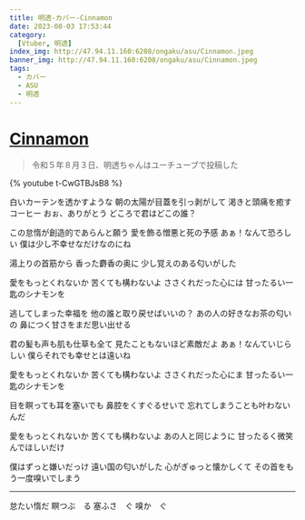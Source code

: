 ```yaml
---
title: 明透-カバー-Cinnamon
date: 2023-08-03 17:53:44
category:
  [Vtuber, 明透]
index_img: http://47.94.11.160:6208/ongaku/asu/Cinnamon.jpeg
banner_img: http://47.94.11.160:6208/ongaku/asu/Cinnamon.jpeg
tags:
  - カバー
  - ASU
  - 明透
---
```


<script src='/js/diy/resize-ifram.js'></script>

# [Cinnamon](https://www.youtube.com/watch?v=T2-4ut_cLeU)

> 令和５年８月３日、明透ちゃんはユーチューブで投稿した

{% youtube t-CwGTBJsB8 %}


白いカーテンを透かすような
朝の太陽が目蓋を引っ剥がして
渇きと頭痛を癒すコーヒー
おぉ、ありがとう
どころで君はどこの誰？

この怠惰が創造的であらんと願う
愛を飾る憎悪と死の予感
あぁ！なんて恐ろしい
僕は少し不幸せなだけなのにね

湯上りの首筋から
香った麝香の奥に
少し覚えのある匂いがした

愛をもっとくれないか
苦くても構わないよ
ささくれだった心には
甘ったるい一匙のシナモンを

逃してしまった幸福を
他の誰と取り戻せばいいの？
あの人の好きなお茶の匂いの
鼻につく甘さをまだ思い出せる

君の髪も声も肌も仕草も全て
見たこともないほど素敵だよ
あぁ！なんていじらしい
僕らそれでも幸せとは遠いね

愛をもっとくれないか
苦くても構わないよ
ささくれだった心にま
甘ったるい一匙のシナモンを

目を瞑っても耳を塞いでも
鼻腔をくすぐるせいで
忘れてしまうことも叶わないんだ

愛をもっとくれないか
苦くても構わないよ
あの人と同じように
甘ったるく微笑んでほしいだけ

僕はずっと嫌いだっけ
遠い国の匂いがした
心がぎゅっと懐かしくて
その首をもう一度嗅いでしまう

- - - 

怠たい惰だ
瞑つぶ　る
塞ふさ　ぐ
嗅か　ぐ